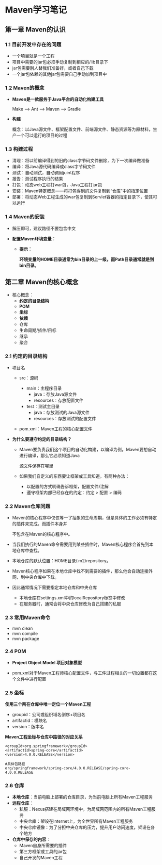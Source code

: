# Maven学习笔记

## 第一章  Maven的认识

### 1.1  目前开发中存在的问题

* 一个项目就是一个工程
* 项目中需要的jar包必须手动复制到相应的/lib目录下
* jar包需要别人替我们准备好，或者自己下载
* 一个jar包依赖的其他jar包需要自己手动加到项目中

### 1.2  Maven的概念

* **Maven是一款服务于Java平台的自动化构建工具**  

  Make --> Ant --> Maven --> Gradle

* **构建**  

  概念：以Java源文件、框架配置文件、前端源文件、静态资源等为原材料，生产一个可以运行的项目的过程  

### 1.3  构建过程

* 清理：将以前编译得到的旧的class字节码文件删除，为下一次编译做准备  
* 编译：将Java源代码编译成class字节码文件  
* 测试：自动测试，自动调用juint程序  
* 报告：测试程序执行的结果  
* 打包：动态web工程打war包，Java工程打jar包  
* 安装：Maven特定概念——将打包得到的文件复制到“仓库”中的指定位置  
* 部署：将动态Web工程生成的war包复制到Servlet容器的指定目录下，使其可以运行

### 1.4  Maven的安装

* 解压即可，建议路径不要包含中文

* **配置Maven环境变量：**

  * **提示：**  

    **环境变量的HOME目录通常为bin目录的上一级，而Path目录通常就是到bin目录。**

## 第二章  Maven的核心概念

* 核心概念：
  * **约定的目录结构**
  * **POM**
  * **坐标**
  * **依赖**
  * 仓库
  * 生命周期/插件/目标
  * 继承
  * 聚合

### 2.1  约定的目录结构

* 项目名

  * src：源码
    * main：主程序目录
      * java：存放Java源文件
      * resources：存放配置文件
    * test：测试主目录
      * java：存放测试的Java源文件
      * resources：存放测试的配置文件

  * pom.xml：Maven工程的核心配置文件

* **为什么要遵守约定的目录结构？**

  * Maven要负责我们这个项目的自动化构建，以编译为例，Maven要想自动进行编译，那么它必须知道Java    

    源文件保存在哪里

  * 如果我们自定义的东西要让框架或工具知道，有两种办法：

    * 以配置的方式明确告诉框架，配置文件/注解
    * 遵守框架内部已经存在的约定：约定 > 配置 > 编码

### 2.2  Maven仓库问题

* Maven的核心程序中仅仅等一了抽象的生命周期，但是具体的工作必须有特定的插件来完成。而插件本身并  

  不包含在Maven的核心程序中。

* 当我们执行的Maven命令需要用到某些插件时，Maven核心程序会首先到本地仓库中查找。

* 本地仓库的默认位置：HOME目录/.m2/repository。

* Maven核心程序如果在本地仓库中找不到需要的插件，那么他会自动连接外网，到中央仓库中下载。

* 因此通常情况下需要指定本地仓库和中央仓库

  * 本地仓库在settings.xml中的localRepository标签中修改
  * 在服务器时，通常会将中央仓库修改为自己搭建的私服

### 2.3  常用Maven命令

* mvn clean
* mvn compile
* mvn package

### 2.4 POM

* **Project Object Model  项目对象模型**

* pom.xml对于Maven工程师核心配置文件，与工件过程相关的一切设置都在这个文件中进行配置

### 2.5  坐标

**使用三个两在仓库中唯一定位一个Maven工程**  

* groupid：公司或组织域名倒序+项目名
* artifactid：模块名
* version：版本名

**Maven工程坐标与仓库中路径的对应关系**

```shell
<groupId>org.springframework</groupId>
<artifactId>spring-core</artifactId>
<version>4.0.0.RELEASE</version>

#具体包路径
org/springframework/spring-core/4.0.0.RELEASE/spring-core-4.0.0.RELEASE
```

### 2.6  仓库

* **本地仓库**：当前电脑上部署的仓库目录，为当前电脑上所有Maven工程服务
* **远程仓库**：
  * 私服：Nexus搭建在局域网环境中，为局域网范围内的所有Maven工程服务
  * 中央仓库：架设在Internet上，为全世界所有Maven工程服务
  * 中央仓库镜像：为了分担中央仓库的压力，提升用户访问速度，架设在各个地方
* **仓库中保存的内容**：
  * Maven自身所需要的插件
  * 第三方框架或工具的jar包
  * 自己开发的Maven工程

